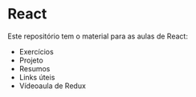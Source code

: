 # React
Este repositório tem o material para as aulas de React:

- Exercícios
- Projeto
- Resumos
- Links úteis
- Vídeoaula de Redux
